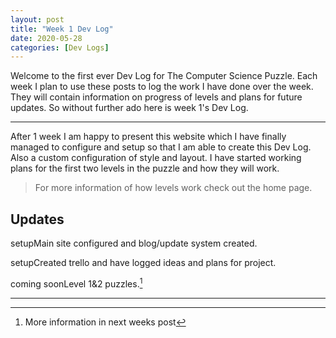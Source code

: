 ```yaml
---
layout: post
title: "Week 1 Dev Log"
date: 2020-05-28
categories: [Dev Logs]
---
```


Welcome to the first ever Dev Log for The Computer Science Puzzle. Each week I plan to use these posts to log the work I have done over the week. They will contain information on progress of levels and plans for future updates. So without further ado here is week 1's Dev Log.

---

After 1 week I am happy to present this website which I have finally managed to configure and setup so that I am able to create this Dev Log. Also a custom configuration of style and layout. I have started working plans for the first two levels in the puzzle and how they will work. 
> For more information of how levels work check out the home page. 

## Updates
<span class="setup">setup</span>Main site configured and blog/update system created.

<span class="setup">setup</span>Created trello and have logged ideas and plans for project.

<span class="soon">coming soon</span>Level 1&2 puzzles.[^1]

***

[^1]: More information in next weeks post